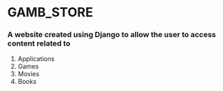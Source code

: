 # GAMB_STORE

### A website created using Django to allow the user to access content related to 
<ol>
  <li>Applications</li>
  <li>Games</li>
  <li>Movies</li>
  <li>Books</li>
</ol>
